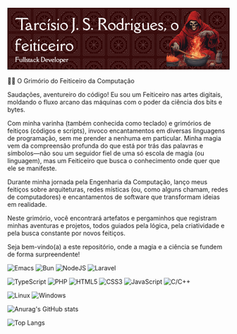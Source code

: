 ![Header](./profile-header.png)

🧙‍♂️ O Grimório do Feiticeiro da Computação

Saudações, aventureiro do código! Eu sou um Feiticeiro nas artes digitais, moldando o fluxo arcano das máquinas com o poder da ciência dos bits e bytes.

Com minha varinha (também conhecida como teclado) e grimórios de feitiços (códigos e scripts), invoco encantamentos em diversas linguagens de programação, sem me prender a nenhuma em particular. Minha magia vem da compreensão profunda do que está por trás das palavras e símbolos—não sou um seguidor fiel de uma só escola de magia (ou linguagem), mas um Feiticeiro que busca o conhecimento onde quer que ele se manifeste.

Durante minha jornada pela Engenharia da Computação, lanço meus feitiços sobre arquiteturas, redes místicas (ou, como alguns chamam, redes de computadores) e encantamentos de software que transformam ideias em realidade.

Neste grimório, você encontrará artefatos e pergaminhos que registram minhas aventuras e projetos, todos guiados pela lógica, pela criatividade e pela busca constante por novos feitiços.

Seja bem-vindo(a) a este repositório, onde a magia e a ciência se fundem de forma surpreendente!

![Emacs](https://img.shields.io/badge/Emacs-%237F5AB6.svg?&style=for-the-badge&logo=gnu-emacs&logoColor=white)
![Bun](https://img.shields.io/badge/Bun-%23000000.svg?style=for-the-badge&logo=bun&logoColor=white)
![NodeJS](https://img.shields.io/badge/node.js-6DA55F?style=for-the-badge&logo=node.js&logoColor=white)
![Laravel](https://img.shields.io/badge/laravel-%23FF2D20.svg?style=for-the-badge&logo=laravel&logoColor=white)

![TypeScript](https://img.shields.io/badge/typescript-%23007ACC.svg?style=for-the-badge&logo=typescript&logoColor=white)
![PHP](https://img.shields.io/badge/php-%23777BB4.svg?style=for-the-badge&logo=php&logoColor=white)
![HTML5](https://img.shields.io/badge/html5-%23E34F26.svg?style=for-the-badge&logo=html5&logoColor=white)
![CSS3](https://img.shields.io/badge/css3-%231572B6.svg?style=for-the-badge&logo=css3&logoColor=white)
![JavaScript](https://img.shields.io/badge/javascript-%23323330.svg?style=for-the-badge&logo=javascript&logoColor=%23F7DF1E)
![C/C++](https://img.shields.io/badge/c-%2300599C.svg?style=for-the-badge&logo=c&logoColor=white)

![Linux](https://img.shields.io/badge/Linux-FCC624?style=for-the-badge&logo=linux&logoColor=black)
![Windows](https://img.shields.io/badge/Windows-0078D6?style=for-the-badge&logo=windows&logoColor=white)

![Anurag's GitHub stats](https://github-readme-stats.vercel.app/api?username=clicamal&show_icons=true&theme=transparent&locale=pt-br&bg_color=3b1212&title_color=ffffff&text_color=ffffff&icon_color=ff0000)

![Top Langs](https://github-readme-stats.vercel.app/api/top-langs/?username=clicamal&hide_progress=true&layout=compact&theme=transparent&hide=blade&locale=pt-br&bg_color=3b1212&title_color=ffffff&text_color=ffffff&icon_color=ff0000)
